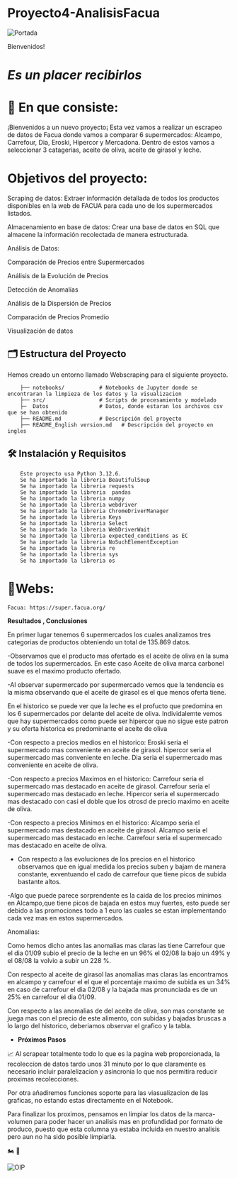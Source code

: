 # Proyecto4-AnalisisFacua
![Portada](https://github.com/user-attachments/assets/e31e77fb-da6a-47c6-8bda-b41ec96d72e6)

Bienvenidos! 

# *Es un placer recibirlos*


# 📝 En que consiste:

¡Bienvenidos a un nuevo proyecto¡ Esta vez vamos a realizar un escrapeo de datos de Facua donde vamos a comparar 6 supermercados: Alcampo, Carrefour, Dia, Eroski, Hipercor y Mercadona. Dentro de estos vamos a seleccionar 3 catagerias, aceite de oliva, aceite de girasol y leche.



# Objetivos del proyecto:


Scraping de datos: Extraer información detallada de todos los productos disponibles en la web de FACUA para cada uno de los supermercados listados.

Almacenamiento en base de datos: Crear una base de datos en SQL que almacene la información recolectada de manera estructurada.

Análisis de Datos:

Comparación de Precios entre Supermercados

Análisis de la Evolución de Precios

Detección de Anomalías

Análisis de la Dispersión de Precios

Comparación de Precios Promedio

Visualización de datos

## 🗂️ Estructura del Proyecto
Hemos creado un entorno llamado Webscraping para el siguiente proyecto.

        ├── notebooks/           # Notebooks de Jupyter donde se encontraran la limpieza de los datos y la visualizacion
        ├── src/                 # Scripts de procesamiento y modelado
        ├─  Datos                # Datos, donde estaran los archivos csv que se han obtenido
        ├── README.md            # Descripción del proyecto
        ├── README_English version.md   # Descripción del proyecto en ingles
      
## 🛠️ Instalación y Requisitos
        Este proyecto usa Python 3.12.6.
        Se ha importado la libreria BeautifulSoup
        Se ha importado la libreria requests
        Se ha importado la libreria  pandas 
        Se ha importado la libreria numpy 
        Se ha importado la libreria webdriver  
        Se ha importado la libreria ChromeDriverManager 
        Se ha importado la libreria Keys  
        Se ha importado la libreria Select  
        Se ha importado la libreria WebDriverWait
        Se ha importado la libreria expected_conditions as EC
        Se ha importado la libreria NoSuchElementException 
        Se ha importado la libreria re
        Se ha importado la libreria sys
        Se ha importado la libreria os



# 📝Webs:

    Facua: https://super.facua.org/
 
 
**Resultados , Conclusiones**

En primer lugar tenemos 6 supermercados los cuales analizamos tres categorias de productos obteniendo un total de 135.869 datos.

-Observamos que el producto mas ofertado es el aceite de oliva  en la suma de todos los supermercados. En este caso Aceite de oliva marca carbonel suave es el maximo producto ofertado.

-Al observar supermercado por supermercado vemos que la tendencia es la misma observando que el aceite de girasol es el que menos oferta tiene.

En el historico se puede ver que la leche es el profucto que predomina en los 6 supermercados por delante del aceite de oliva. Individalemte vemos que hay supermercados como puede ser hipercor que no sigue este patron y su oferta historica es predominante el aceite de oliva

-Con respecto a precios medios en el historico:   Eroski seria el supermercado  mas conveniente en aceite de girasol.
                                                  hipercor seria el supermercado  mas conveniente en leche.
                                                  Dia seria el supermercado  mas conveniente en aceite de oliva.

-Con respecto a precios Maximos en el historico:   Carrefour seria el supermercado  mas destacado en aceite de girasol.
                                                   Carrefour  seria el supermercado  mas destacado en leche.
                                                   Hipercor seria el supermercado  mas destacado con casi el doble que los otrosd de precio maximo  en aceite                                                      de oliva.


-Con respecto a precios Minimos en el historico:   Alcampo seria el supermercado  mas destacado en aceite de girasol.
                                                   Alcampo  seria el supermercado  mas destacado en leche.
                                                   Carrefour  seria el supermercado  mas destacado en aceite de oliva.


- Con respecto a las evoluciones de los precios en el historico observamos que en igual medida los precios suben y bajam de manera constante, exventuando el cado de carrefour que tiene picos de subida bastante altos.

-Algo que puede parece sorprendente es la caida de los precios minimos en Alcampo,que tiene picos de bajada en estos muy fuertes, esto puede ser debido a las promociones todo a 1 euro las cuales se estan implementando cada vez mas en estos supermercados.

Anomalias: 

Como hemos dicho antes las anomalias mas claras las tiene Carrefour que el dia 01/09 subio el precio de la leche en un 96% el 02/08 la bajo un 49% y el 08/08 la volvio a subir un 228 %.

Con respecto al aceite de girasol las anomalias mas claras las encontramos en alcampo y carrefour el el que el porcentaje maximo de subida es un 34% en caso de carrefour el dia 02/08 y la bajada mas pronunciada es de un 25% en carrefour el dia 01/09.

Con respecto a las anomalias de del aceite de oliva, son mas constante se juega mas con el precio de este alimento, con subidas y bajadas bruscas a lo largo del historico, deberiamos observar el grafico y la tabla.


- **Próximos Pasos**

 📈 Al scrapear totalmente todo lo que es la pagina web proporcionada, la recoleccion de datos tardo unos 31 minuto por lo que claramente es necesario incluir paralelizacion y asincronia lo que nos permitira reducir proximas recolecciones.

Por otra añadiremos funciones soporte para las viasualizacion de las graficas, no estando estas directamente en el Notebook.

Para finalizar los proximos, pensamos en limpiar los datos de la marca-volumen para poder hacer un analisis mas en profundidad por formato de produco, puesto que esta columna ya estaba incluida en nuestro analisis pero aun no ha sido posible limpiarla.
 
🏍️ 🌟


 

![OIP](https://github.com/user-attachments/assets/a3261f22-9193-45df-bf33-14a396dfd988)

